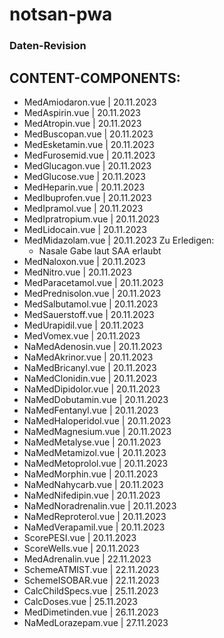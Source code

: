 # notsan-pwa #
### Daten-Revision ###

CONTENT-COMPONENTS: 
------------------- 
 - MedAmiodaron.vue                           | 20.11.2023 
 - MedAspirin.vue                             | 20.11.2023 
 - MedAtropin.vue                             | 20.11.2023 
 - MedBuscopan.vue                            | 20.11.2023 
 - MedEsketamin.vue                           | 20.11.2023 
 - MedFurosemid.vue                           | 20.11.2023 
 - MedGlucagon.vue                            | 20.11.2023 
 - MedGlucose.vue                             | 20.11.2023 
 - MedHeparin.vue                             | 20.11.2023 
 - MedIbuprofen.vue                           | 20.11.2023 
 - MedIpramol.vue                             | 20.11.2023 
 - MedIpratropium.vue                         | 20.11.2023 
 - MedLidocain.vue                            | 20.11.2023 
 - MedMidazolam.vue                           | 20.11.2023 
      Zu Erledigen: 
      - Nasale Gabe laut SAA erlaubt 
 - MedNaloxon.vue                             | 20.11.2023 
 - MedNitro.vue                               | 20.11.2023 
 - MedParacetamol.vue                         | 20.11.2023 
 - MedPrednisolon.vue                         | 20.11.2023 
 - MedSalbutamol.vue                          | 20.11.2023 
 - MedSauerstoff.vue                          | 20.11.2023 
 - MedUrapidil.vue                            | 20.11.2023 
 - MedVomex.vue                               | 20.11.2023 
 - NaMedAdenosin.vue                          | 20.11.2023 
 - NaMedAkrinor.vue                           | 20.11.2023 
 - NaMedBricanyl.vue                          | 20.11.2023 
 - NaMedClonidin.vue                          | 20.11.2023 
 - NaMedDipidolor.vue                         | 20.11.2023 
 - NaMedDobutamin.vue                         | 20.11.2023 
 - NaMedFentanyl.vue                          | 20.11.2023 
 - NaMedHaloperidol.vue                       | 20.11.2023 
 - NaMedMagnesium.vue                         | 20.11.2023 
 - NaMedMetalyse.vue                          | 20.11.2023 
 - NaMedMetamizol.vue                         | 20.11.2023 
 - NaMedMetoprolol.vue                        | 20.11.2023 
 - NaMedMorphin.vue                           | 20.11.2023 
 - NaMedNahycarb.vue                          | 20.11.2023 
 - NaMedNifedipin.vue                         | 20.11.2023 
 - NaMedNoradrenalin.vue                      | 20.11.2023 
 - NaMedReproterol.vue                        | 20.11.2023 
 - NaMedVerapamil.vue                         | 20.11.2023 
 - ScorePESI.vue                              | 20.11.2023 
 - ScoreWells.vue                             | 20.11.2023 
 - MedAdrenalin.vue                           | 22.11.2023 
 - SchemeATMIST.vue                           | 22.11.2023 
 - SchemeISOBAR.vue                           | 22.11.2023 
 - CalcChildSpecs.vue                         | 25.11.2023 
 - CalcDoses.vue                              | 25.11.2023 
 - MedDimetinden.vue                          | 26.11.2023 
 - NaMedLorazepam.vue                         | 27.11.2023 
